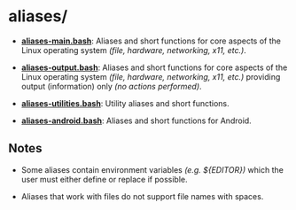 
# aliases/

* [**aliases-main.bash**](aliases-main.bash): Aliases and short functions for core aspects of the Linux operating system *(file, hardware, networking, x11, etc.)*.

* [**aliases-output.bash**](aliases-output.bash): Aliases and short functions for core aspects of the Linux operating system *(file, hardware, networking, x11, etc.)* providing output (information) only *(no actions performed)*.

* [**aliases-utilities.bash**](aliases-utilities.bash): Utility aliases and short functions.

* [**aliases-android.bash**](aliases-android.bash): Aliases and short functions for Android.

## Notes

* Some aliases contain environment variables *(e.g. ${EDITOR})* which the user must either define or replace if possible.

* Aliases that work with files do not support file names with spaces.
